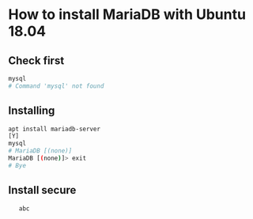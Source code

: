 # How to install MariaDB with Ubuntu 18.04

## Check first

```bash
mysql
# Command 'mysql' not found
```

## Installing

```bash
apt install mariadb-server
[Y]
mysql
# MariaDB [(none)]
MariaDB [(none)]> exit
# Bye
```

## Install secure

```bash
   abc
```
